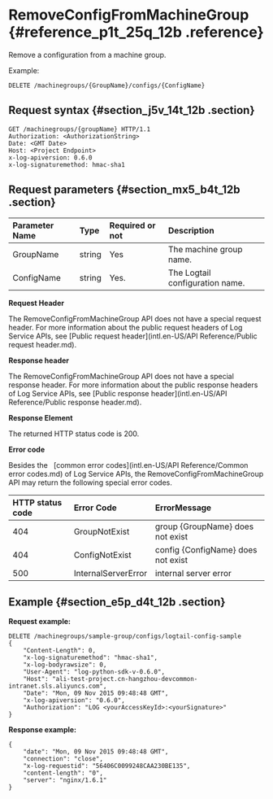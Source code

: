 # RemoveConfigFromMachineGroup {#reference_p1t_25q_12b .reference}

Remove a configuration from a machine group.

Example:

```
DELETE /machinegroups/{GroupName}/configs/{ConfigName}
```

## Request syntax {#section_j5v_14t_12b .section}

```
GET /machinegroups/{groupName} HTTP/1.1
Authorization: <AuthorizationString> 
Date: <GMT Date>
Host: <Project Endpoint>
x-log-apiversion: 0.6.0
x-log-signaturemethod: hmac-sha1
```

## Request parameters {#section_mx5_b4t_12b .section}

|Parameter Name|Type|Required or not|Description|
|:-------------|:---|:--------------|:----------|
|GroupName|string|Yes|The machine group name.|
|ConfigName|string|Yes.|The Logtail configuration name.|

**Request Header**

The RemoveConfigFromMachineGroup API does not have a special request header. For more information about the public request headers of Log Service APIs, see [Public request header](intl.en-US/API Reference/Public request header.md).

**Response header**

The RemoveConfigFromMachineGroup API does not have a special response header. For more information about the public response headers of Log Service APIs, see [Public response header](intl.en-US/API Reference/Public response header.md).

**Response Element**

The returned HTTP status code is 200.

**Error code**

Besides the   [common error codes](intl.en-US/API Reference/Common error codes.md) of Log Service APIs, the RemoveConfigFromMachineGroup API may return the following special error codes.

|HTTP status code|Error Code|ErrorMessage|
|:---------------|:---------|:-----------|
|404|GroupNotExist|group \{GroupName\} does not exist|
|404|ConfigNotExist|config \{ConfigName\} does not exist|
|500|InternalServerError|internal server error|

## Example {#section_e5p_d4t_12b .section}

**Request example:**

```
DELETE /machinegroups/sample-group/configs/logtail-config-sample
{
    "Content-Length": 0, 
    "x-log-signaturemethod": "hmac-sha1", 
    "x-log-bodyrawsize": 0, 
    "User-Agent": "log-python-sdk-v-0.6.0", 
    "Host": "ali-test-project.cn-hangzhou-devcommon-intranet.sls.aliyuncs.com", 
    "Date": "Mon, 09 Nov 2015 09:48:48 GMT", 
    "x-log-apiversion": "0.6.0", 
    "Authorization": "LOG <yourAccessKeyId>:<yourSignature>"
}
```

**Response example:**

```
{
    "date": "Mon, 09 Nov 2015 09:48:48 GMT", 
    "connection": "close", 
    "x-log-requestid": "56406C0099248CAA230BE135", 
    "content-length": "0", 
    "server": "nginx/1.6.1"
}
```

